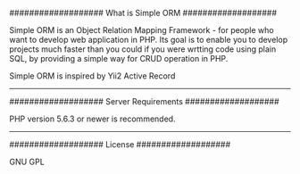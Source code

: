 ###################
What is Simple ORM
###################

Simple ORM is an Object Relation Mapping Framework - for people
who want to develop web application in PHP. Its goal is to enable you to develop projects
much faster than you could if you were wrtting code using plain SQL, by providing
a simple way for CRUD operation in PHP.

Simple ORM is inspired by Yii2 Active Record



*******************
###################
Server Requirements
###################


PHP version 5.6.3 or newer is recommended.


*******
###################
License
###################


GNU GPL
 

